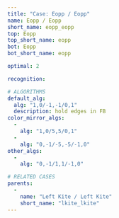 ```yaml
---
title: "Case: Eopp / Eopp"
name: Eopp / Eopp
short_name: eopp_eopp
top: Eopp
top_short_name: eopp
bot: Eopp
bot_short_name: eopp

optimal: 2

recognition:

# ALGORITHMS
default_alg:
  alg: "1,0/-1,-1/0,1"
  description: hold edges in FB
color_mirror_algs:
  -
    alg: "1,0/5,5/0,1"
  -
    alg: "0,-1/-5,-5/-1,0"
other_algs:
  -
    alg: "0,-1/1,1/-1,0"

# RELATED CASES
parents:
  -
    name: "Left Kite / Left Kite"
    short_name: "lkite_lkite"
---
```


